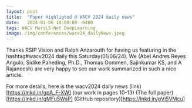 ```yaml
---
layout: post
title:  "Paper Highligted @ WACV 2024 daily news"
date:   2024-01-06 18:00:00 -0400
tags: WACV MarsLS-Net DeepLearning
image: /img/conferences/wacv24_dailyNews.jpeg
---
```


Thanks RSIP Vision and Ralph Anzarouth for having us featuring in the hashtag#wacv2024 daily this Saturday(01/06/24). We (Abel Andres Reyes Angulo, Sidike Paheding, Ph.D., Thomas Oommen, Sajinkumar KS, and A Rajaneesh) are very happy to see our work summarized in such a nice article.

For more details, here is the wacv2024 daily news (link)[https://lnkd.in/gpA_F-XW] (our work in pages 10-13)
(The full paper)[https://lnkd.in/gMFu5WsP]
(GitHub repository)[https://lnkd.in/gVi5VMcu]

